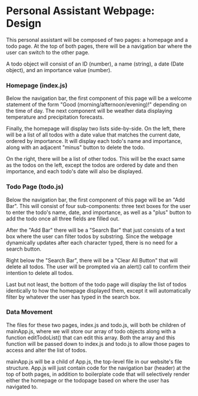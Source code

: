 # Personal Assistant Webpage: Design

This personal assistant will be composed of two pages: a homepage and a todo page. At the top of both pages, there will be a navigation bar where the user can switch to the other page.

A todo object will consist of an ID (number), a name (string), a date (Date object), and an importance value (number).


### Homepage (index.js)

Below the navigation bar, the first component of this page will be a welcome statement of the form "Good (morning/afternoon/evening)!" depending on the time of day. The next component will be weather data displaying temperature and precipitation forecasts.

Finally, the homepage will display two lists side-by-side. On the left, there will be a list of all todos with a date value that matches the current date, ordered by importance. It will display each todo's name and importance, along with an adjacent "minus" button to delete the todo. 

On the right, there will be a list of other todos. This will be the exact same as the todos on the left, except the todos are ordered by date and then importance, and each todo's date will also be displayed. 

### Todo Page (todo.js)

Below the navigation bar, the first component of this page will be an "Add Bar". This will consist of four sub-components: three text boxes for the user to enter the todo's name, date, and importance, as well as a "plus" button to add the todo once all three fields are filled out.

After the "Add Bar" there will be a "Search Bar" that just consists of a text box where the user can filter todos by substring. Since the webpage dynamically updates after each character typed, there is no need for a search button. 

Right below the "Search Bar", there will be a "Clear All Button" that will delete all todos. The user will be prompted via an alert() call to confirm their intention to delete all todos.

Last but not least, the bottom of the todo page will display the list of todos identically to how the homepage displayed them, except it will automatically filter by whatever the user has typed in the search box.

### Data Movement

The files for these two pages, index.js and todo.js, will both be children of mainApp.js, where we will store our array of todo objects along with a function editTodoList() that can edit this array. Both the array and this function will be passed down to index.js and todo.js to allow those pages to access and alter the list of todos. 

mainApp.js will be a child of App.js, the top-level file in our website's file structure. App.js will just contain code for the navigation bar (header) at the top of both pages, in addition to boilerplate code that will selectively render either the homepage or the todopage based on where the user has navigated to.